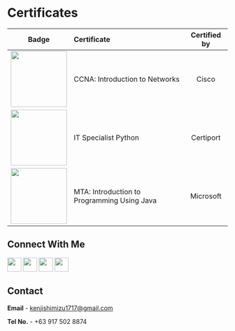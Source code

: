 

# Certificates #


|Badge|Certificate|Certified by|
|:--:|:--|:--:|
|<a href="https://www.credly.com/badges/55fce363-fbe1-4166-96b0-46131fb6ceef/public_url"><img src="https://images.credly.com/size/340x340/images/70d71df5-f3dc-4380-9b9d-f22513a70417/CCNAITN__1_.png" width = "128px"></a> |CCNA: Introduction to Networks|Cisco|
|<a href="https://www.credly.com/badges/0bd8d264-4f92-4e18-85ea-ed67391f4501/public_url"><img src="https://images.credly.com/size/340x340/images/3c4602d8-832e-4a24-b42d-00359ce746f7/ITS-Badges_Python_1200px.png" width = "128px"></a>|IT Specialist Python|Certiport|
|<a href="https://www.credly.com/badges/37daef4c-d410-42ea-b472-5164a89ef69d/public_url"><img src="https://images.credly.com/size/340x340/images/74450625-9ec7-41a7-897e-aa61a9ea4278/MTA-Introduction_to_Programming_Using_Java-600x600.png" width = "128px"></a>|MTA: Introduction to Programming Using Java|Microsoft|

## Connect With Me ##
<a href="https://www.linkedin.com/in/kenji-shimizu-07798b130/"><img src="https://cdn-icons-png.flaticon.com/512/174/174857.png" width = "32px"></a>  <a href="https://twitter.com/kenjishimizu17"><img src="https://cdn-icons-png.flaticon.com/512/124/124021.png" width = "32px"></a> <a href="https://www.facebook.com/cutekenji/"><img src="https://cdn-icons-png.flaticon.com/512/733/733547.png" width = "32px"></a>  <a href="https://discordapp.com/users/594119297312227340/"><img src="https://cdn-icons-png.flaticon.com/512/5968/5968756.png" width = "32px"></a>

## Contact ##

**Email** - kenjishimizu1717@gmail.com

**Tel No.** - +63 917 502 8874

